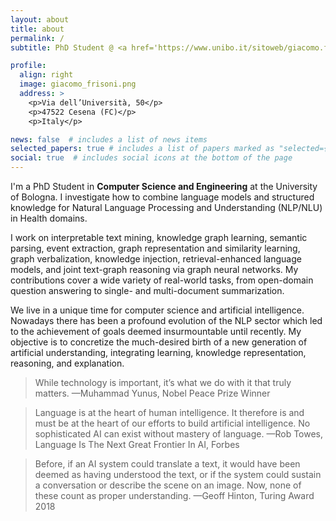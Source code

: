 ```yaml
---
layout: about
title: about
permalink: /
subtitle: PhD Student @ <a href='https://www.unibo.it/sitoweb/giacomo.frisoni/en/'>University of Bologna</a> | Natural Language Understanding, Neuro-Symbolic Learning.

profile:
  align: right
  image: giacomo_frisoni.png
  address: >
    <p>Via dell’Università, 50</p>
    <p>47522 Cesena (FC)</p>
    <p>Italy</p>

news: false  # includes a list of news items
selected_papers: true # includes a list of papers marked as "selected={true}"
social: true  # includes social icons at the bottom of the page
---
```


I'm a PhD Student in <b>Computer Science and Engineering</b> at the University of Bologna. I investigate how to combine language models and structured knowledge for Natural Language Processing and Understanding (NLP/NLU) in Health domains.

I work on interpretable text mining, knowledge graph learning, semantic parsing, event extraction, graph representation and similarity learning, graph verbalization, knowledge injection, retrieval-enhanced language models, and joint text-graph reasoning via graph neural networks.
My contributions cover a wide variety of real-world tasks, from open-domain question answering to single- and multi-document summarization.

We live in a unique time for computer science and artificial intelligence. Nowadays there has been a profound evolution of the NLP sector which led to the achievement of goals deemed insurmountable until recently.
My objective is to concretize the much-desired birth of a new generation of artificial understanding, integrating learning, knowledge representation, reasoning, and explanation.

<blockquote>
    While technology is important, it’s what we do with it that truly matters.
	—Muhammad Yunus, Nobel Peace Prize Winner
</blockquote>
<blockquote>
    Language is at the heart of human intelligence. It therefore is and must be at the heart of our efforts to build artificial intelligence. No sophisticated AI can exist without mastery of language.
	—Rob Towes, Language Is The Next Great Frontier In AI, Forbes
</blockquote>
<blockquote>
    Before, if an AI system could translate a text, it would have been deemed as having understood the text, or if the system could sustain a conversation or describe the scene on an image. Now, none of these count as proper understanding.
	—Geoff Hinton, Turing Award 2018
</blockquote>